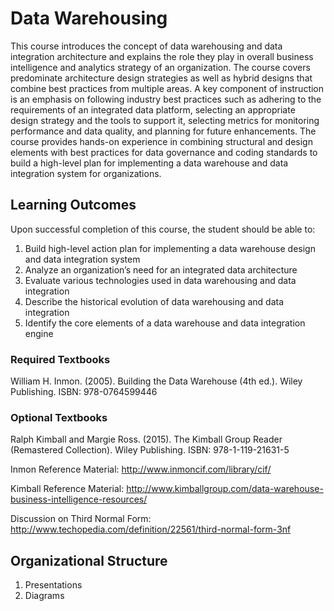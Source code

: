 # Data Warehousing #

This course introduces the concept of data warehousing and data integration architecture and explains the role they play in overall business intelligence and analytics strategy of an organization. The course covers predominate architecture design strategies as well as hybrid designs that combine best practices from multiple areas. A key component of instruction is an emphasis on following industry best practices such as adhering to the requirements of an integrated data platform, selecting an appropriate design strategy and the tools to support it, selecting metrics for monitoring performance and data quality, and planning for future enhancements. The course provides hands-on experience in combining structural and design elements with best practices for data governance and coding standards to build a high-level plan for implementing a data warehouse and data integration system for organizations.  

## Learning Outcomes ##

Upon successful completion of this course, the student should be able to:

1. Build high-level action plan for implementing a data warehouse design and data integration system
2. Analyze an organization’s need for an integrated data architecture
3. Evaluate various technologies used in data warehousing and data integration
4. Describe the historical evolution of data warehousing and data integration
5. Identify the core elements of a data warehouse and data integration engine


### Required Textbooks ##

William H. Inmon. (2005). Building the Data Warehouse (4th ed.). Wiley Publishing. ISBN: 978-0764599446

### Optional Textbooks ###

Ralph Kimball and Margie Ross. (2015). The Kimball Group Reader (Remastered Collection). Wiley Publishing. ISBN: 978-1-119-21631-5

Inmon Reference Material: http://www.inmoncif.com/library/cif/

Kimball Reference Material: http://www.kimballgroup.com/data-warehouse-business-intelligence-resources/

Discussion on Third Normal Form: http://www.techopedia.com/definition/22561/third-normal-form-3nf

## Organizational Structure ##
1. Presentations
2. Diagrams

